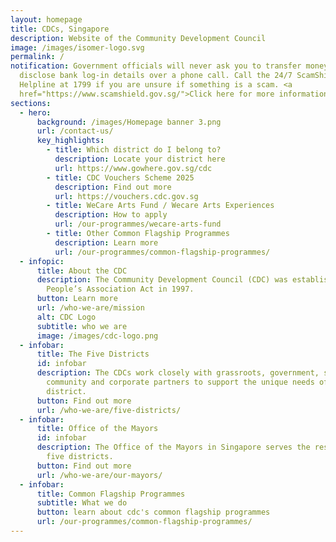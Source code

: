 ```yaml
---
layout: homepage
title: CDCs, Singapore
description: Website of the Community Development Council
image: /images/isomer-logo.svg
permalink: /
notification: Government officials will never ask you to transfer money or
  disclose bank log-in details over a phone call. Call the 24/7 ScamShield
  Helpline at 1799 if you are unsure if something is a scam. <a
  href="https://www.scamshield.gov.sg/">Click here for more information</a>.
sections:
  - hero:
      background: /images/Homepage banner 3.png
      url: /contact-us/
      key_highlights:
        - title: Which district do I belong to?
          description: Locate your district here
          url: https://www.gowhere.gov.sg/cdc
        - title: CDC Vouchers Scheme 2025
          description: Find out more
          url: https://vouchers.cdc.gov.sg
        - title: WeCare Arts Fund / Wecare Arts Experiences
          description: How to apply
          url: /our-programmes/wecare-arts-fund
        - title: Other Common Flagship Programmes
          description: Learn more
          url: /our-programmes/common-flagship-programmes/
  - infopic:
      title: About the CDC
      description: The Community Development Council (CDC) was established under the
        People’s Association Act in 1997.
      button: Learn more
      url: /who-we-are/mission
      alt: CDC Logo
      subtitle: who we are
      image: /images/cdc-logo.png
  - infobar:
      title: The Five Districts
      id: infobar
      description: The CDCs work closely with grassroots, government, school,
        community and corporate partners to support the unique needs of each
        district.
      button: Find out more
      url: /who-we-are/five-districts/
  - infobar:
      title: Office of the Mayors
      id: infobar
      description: The Office of the Mayors in Singapore serves the residents in the
        five districts.
      button: Find out more
      url: /who-we-are/our-mayors/
  - infobar:
      title: Common Flagship Programmes
      subtitle: What we do
      button: learn about cdc's common flagship programmes
      url: /our-programmes/common-flagship-programmes/
---
```

